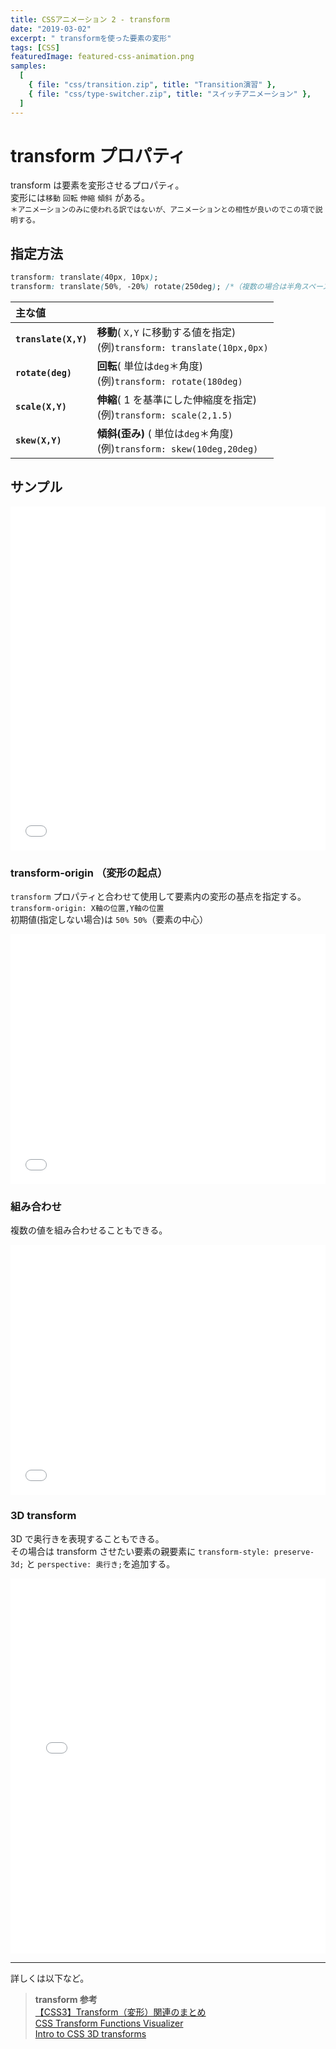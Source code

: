 ```yaml
---
title: CSSアニメーション 2 - transform
date: "2019-03-02"
excerpt: " transformを使った要素の変形"
tags: [CSS]
featuredImage: featured-css-animation.png
samples:
  [
    { file: "css/transition.zip", title: "Transition演習" },
    { file: "css/type-switcher.zip", title: "スイッチアニメーション" },
  ]
---
```


# transform プロパティ

transform は要素を変形させるプロパティ。  
変形には`移動` `回転` `伸縮` `傾斜` がある。  
<small>＊アニメーションのみに使われる訳ではないが、アニメーションとの相性が良いのでこの項で説明する。</small>

## 指定方法

```css
transform: translate(40px, 10px);
transform: translate(50%, -20%) rotate(250deg); /*（複数の場合は半角スペース空き）*/
```

| 主な値               |                                                                              |
| :------------------- | ---------------------------------------------------------------------------- |
| **`translate(X,Y)`** | **移動**( `X,Y` に移動する値を指定) <br>(例)`transform: translate(10px,0px)` |
| **`rotate(deg)`**    | **回転**( 単位は`deg`＊角度) <br>(例)`transform: rotate(180deg)`             |
| **`scale(X,Y)`**     | **伸縮**( 1 を基準にした伸縮度を指定) <br>(例)`transform: scale(2,1.5)`      |
| **`skew(X,Y)`**      | **傾斜(歪み)** ( 単位は`deg`＊角度)<br>(例)`transform: skew(10deg,20deg)`    |

## サンプル

<iframe height="550" style="width: 100%;" scrolling="no" title="transform" src="//codepen.io/RsakaiForEducation/embed/RmrZOX/?height=265&theme-id=dark&default-tab=css,result" frameborder="no" allowtransparency="true" allowfullscreen="true">
  See the Pen <a href='https://codepen.io/RsakaiForEducation/pen/RmrZOX/'>transform</a> by R Sakai
  (<a href='https://codepen.io/RsakaiForEducation'>@RsakaiForEducation</a>) on <a href='https://codepen.io'>CodePen</a>.
</iframe>

### transform-origin （変形の起点）

`transform` プロパティと合わせて使用して要素内の変形の基点を指定する。  
`transform-origin: X軸の位置,Y軸の位置`  
初期値(指定しない場合)は `50% 50%`（要素の中心）

<iframe height="400" style="width: 100%;" scrolling="no" title="transform origin" src="//codepen.io/RsakaiForEducation/embed/EzWRzZ/?height=265&theme-id=dark&default-tab=css,result" frameborder="no" allowtransparency="true" allowfullscreen="true">
  See the Pen <a href='https://codepen.io/RsakaiForEducation/pen/EzWRzZ/'>transform origin</a> by R Sakai
  (<a href='https://codepen.io/RsakaiForEducation'>@RsakaiForEducation</a>) on <a href='https://codepen.io'>CodePen</a>.
</iframe>

### 組み合わせ

複数の値を組み合わせることもできる。

<iframe height="400" style="width: 100%;" scrolling="no" title="transform mix" src="//codepen.io/RsakaiForEducation/embed/WBrZGO/?height=265&theme-id=dark&default-tab=css,result" frameborder="no" allowtransparency="true" allowfullscreen="true">
  See the Pen <a href='https://codepen.io/RsakaiForEducation/pen/WBrZGO/'>transform mix</a> by R Sakai
  (<a href='https://codepen.io/RsakaiForEducation'>@RsakaiForEducation</a>) on <a href='https://codepen.io'>CodePen</a>.
</iframe>

### 3D transform

3D で奥行きを表現することもできる。  
その場合は transform させたい要素の親要素に `transform-style: preserve-3d;` と `perspective: 奥行き;`を追加する。

<iframe height="600" style="width: 100%;" scrolling="no" title="transform 3D" src="//codepen.io/RsakaiForEducation/embed/byqjVP/?height=265&theme-id=dark&default-tab=css,result" frameborder="no" allowtransparency="true" allowfullscreen="true">
  See the Pen <a href='https://codepen.io/RsakaiForEducation/pen/byqjVP/'>transform 3D</a> by R Sakai
  (<a href='https://codepen.io/RsakaiForEducation'>@RsakaiForEducation</a>) on <a href='https://codepen.io'>CodePen</a>.
</iframe>

---

詳しくは以下など。

> **transform 参考**  
> [【CSS3】Transform（変形）関連のまとめ](https://qiita.com/7968/items/eddfeb4b424d7c2d2d34)  
> [CSS Transform Functions Visualizer](https://css-transform.moro.es/)  
> [Intro to CSS 3D transforms](https://3dtransforms.desandro.com/)
